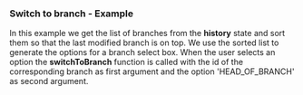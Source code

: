 ### Switch to branch - Example

In this example we get the list of branches from the **history** state and sort them so that the last modified branch is on top. We use the sorted list to generate the options for a branch select box. When the user selects an option the **switchToBranch** function is called with the id of the corresponding branch as first argument and the option 'HEAD_OF_BRANCH' as second argument.
